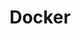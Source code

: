 ---
created: '2025-09-16T15:05:15.653110'
modified: '2025-09-17T15:36:34.495623'
ship_factor: 5
subtype: mcp-servers
tags: []
title: Docker
type: tool
version: 1
---